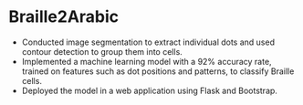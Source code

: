 # Braille2Arabic
- Conducted image segmentation to extract individual dots and used contour detection to group them into cells.
- Implemented a machine learning model with a 92% accuracy rate, trained on features such as dot positions and patterns, to classify Braille cells. 
- Deployed the model in a web application using Flask and Bootstrap.

